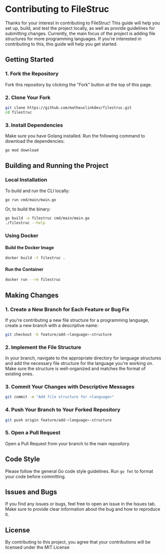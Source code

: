 # Contributing to FileStruc

Thanks for your interest in contributing to FileStruc! This guide will help you set up, build, and test the project locally, as well as provide guidelines for submitting changes. Currently, the main focus of the project is adding file structures for more programming languages. If you're interested in contributing to this, this guide will help you get started.

## Getting Started

### 1. Fork the Repository  
Fork this repository by clicking the "Fork" button at the top of this page.

### 2. Clone Your Fork  
```bash
git clone https://github.com/matheuslinkdev/filestruc.git
cd filestruc
```

### 3. Install Dependencies  
Make sure you have Golang installed. Run the following command to download the dependencies:  
```bash
go mod download
```

## Building and Running the Project

### Local Installation  
To build and run the CLI locally:  
```bash
go run cmd/main/main.go
```  
Or, to build the binary:  
```bash
go build -o filestruc cmd/main/main.go
./filestruc --help
```

### Using Docker

#### Build the Docker Image  
```bash
docker build -t filestruc .
```

#### Run the Container  
```bash
docker run --rm filestruc
```

## Making Changes

### 1. Create a New Branch for Each Feature or Bug Fix  
If you're contributing a new file structure for a programming language, create a new branch with a descriptive name:  
```bash
git checkout -b feature/add-<language>-structure
```

### 2. Implement the File Structure  
In your branch, navigate to the appropriate directory for language structures and add the necessary file structure for the language you're working on. Make sure the structure is well-organized and matches the format of existing ones.

### 3. Commit Your Changes with Descriptive Messages  
```bash
git commit -m "Add file structure for <language>"
```

### 4. Push Your Branch to Your Forked Repository  
```bash
git push origin feature/add-<language>-structure
```

### 5. Open a Pull Request  
Open a Pull Request from your branch to the main repository.

## Code Style  
Please follow the general Go code style guidelines. Run `go fmt` to format your code before committing.

## Issues and Bugs  
If you find any issues or bugs, feel free to open an issue in the Issues tab. Make sure to provide clear information about the bug and how to reproduce it.

## License  
By contributing to this project, you agree that your contributions will be licensed under the MIT License
